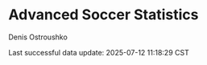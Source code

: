 # Advanced Soccer Statistics
Denis Ostroushko

<!-- gfm -->

Last successful data update: 2025-07-12 11:18:29 CST
